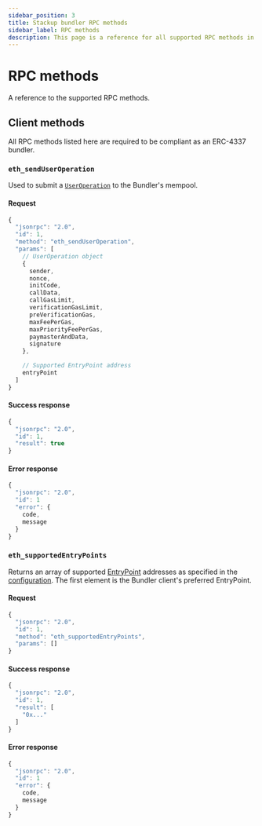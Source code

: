 ```yaml
---
sidebar_position: 3
title: Stackup bundler RPC methods
sidebar_label: RPC methods
description: This page is a reference for all supported RPC methods in stackup-bundler, Stackup's ERC-4337 service.
---
```


# RPC methods

A reference to the supported RPC methods.

## Client methods

All RPC methods listed here are required to be compliant as an ERC-4337 bundler.

### `eth_sendUserOperation`

Used to submit a [`UserOperation`](../../introduction/erc-4337-overview.md#useroperation) to the Bundler's mempool.

#### Request

```typescript
{
  "jsonrpc": "2.0",
  "id": 1,
  "method": "eth_sendUserOperation",
  "params": [
    // UserOperation object
    {
      sender,
      nonce,
      initCode,
      callData,
      callGasLimit,
      verificationGasLimit,
      preVerificationGas,
      maxFeePerGas,
      maxPriorityFeePerGas,
      paymasterAndData,
      signature
    },

    // Supported EntryPoint address
    entryPoint
  ]
}
```

#### Success response

```typescript
{
  "jsonrpc": "2.0",
  "id": 1,
  "result": true
}
```

#### Error response

```typescript
{
  "jsonrpc": "2.0",
  "id": 1
  "error": {
    code,
    message
  }
}
```

### `eth_supportedEntryPoints`

Returns an array of supported [EntryPoint](../../introduction/erc-4337-overview.md#entrypoint) addresses as specified in the [configuration](./configure.md). The first element is the Bundler client's preferred EntryPoint.

#### Request

```typescript
{
  "jsonrpc": "2.0",
  "id": 1,
  "method": "eth_supportedEntryPoints",
  "params": []
}
```

#### Success response

```typescript
{
  "jsonrpc": "2.0",
  "id": 1,
  "result": [
    "0x..."
  ]
}
```

#### Error response

```typescript
{
  "jsonrpc": "2.0",
  "id": 1
  "error": {
    code,
    message
  }
}
```
